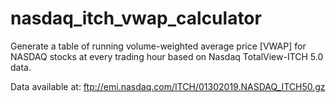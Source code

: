 # nasdaq_itch_vwap_calculator

Generate a table of running volume-weighted average price [VWAP] 
for NASDAQ stocks at every trading hour based on Nasdaq TotalView-ITCH 5.0 data.

Data available at: ftp://emi.nasdaq.com/ITCH/01302019.NASDAQ_ITCH50.gz
